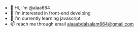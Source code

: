 - 👋 Hi, I’m @alaa664
- 👀 I’m interested in front-end develping
- 🌱 I’m currently learning javascript
- 📫 reach me through  email alaaabdalsalam664@gmail.com

<!---
alaa664/alaa664 is a ✨ special ✨ repository because its `README.md` (this file) appears on your GitHub profile.
You can click the Preview link to take a look at your changes.
--->
